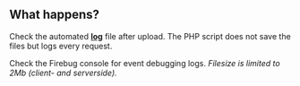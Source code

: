 What happens?
----------------

Check the automated [**log**](script.log) file after upload. The PHP script does not save the files but logs every request.

Check the Firebug console for event debugging logs. *Filesize is limited to 2Mb (client- and serverside).*